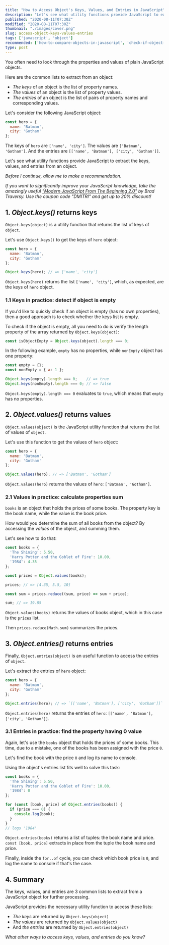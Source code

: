 ```yaml
---
title: "How to Access Object's Keys, Values, and Entries in JavaScript"
description: "Let's see what utility functions provide JavaScript to extract the keys, values and entries from an object."
published: "2020-08-11T07:30Z"
modified: "2020-08-11T07:30Z"
thumbnail: "./images/cover.png"
slug: access-object-keys-values-entries
tags: ['javascript', 'object']
recommended: ['how-to-compare-objects-in-javascript', 'check-if-object-has-property-javascript']
type: post
---
```


You often need to look through the properties and values of plain JavaScript objects.  

Here are the common lists to extract from an object:

* *The keys* of an object is the list of property names. 
* *The values* of an object is the list of property values. 
* *The entries* of an object is the list of pairs of property names and corresponding values.  

Let's consider the following JavaScript object:

```javascript
const hero = {
  name: 'Batman',
  city: 'Gotham'  
};
```

The keys of `hero` are `['name', 'city']`. The values are `['Batman', 'Gotham']`. And the entries are `[['name', 'Batman'], ['city', 'Gotham']]`.  

Let's see what utility functions provide JavaScript to extract the keys, values, and entries from an object.  

*Before I continue, allow me to make a recommendation.* 

*If you want to significantly improve your JavaScript knowledge, take the  amazingly useful ["Modern JavaScript From The Beginning 2.0"](https://www.traversymedia.com/a/2147528886/FqXWyazh) by Brad Traversy. Use the coupon code "DMITRI" and get up to 20% discount!*

## 1. *Object.keys()* returns keys

`Object.keys(object)` is a utility function that returns the list of keys of `object`.  

Let's use `Object.keys()` to get the keys of `hero` object:

```javascript
const hero = {
  name: 'Batman',
  city: 'Gotham'  
};

Object.keys(hero); // => ['name', 'city']
```

`Object.keys(hero)` returns the list `['name', 'city']`, which, as expected, are the keys of `hero` object.  

### 1.1 Keys in practice: detect if object is empty

If you'd like to quickly check if an object is empty (has no own properties), then a good approach is to check whether the keys list is empty.  

To check if the object is empty, all you need to do is verify the length property of the array returned by `Object.keys(object)`:

```javascript
const isObjectEmpty = Object.keys(object).length === 0;
```

In the following example, `empty` has no properties, while `nonEmpty` object has one property:

```javascript
const empty = {};
const nonEmpty = { a: 1 };

Object.keys(empty).length === 0;    // => true
Object.keys(nonEmpty).length === 0; // => false
```

`Object.keys(empty).length === 0` evaluates to `true`, which means that `empty` has no properties.  

## 2. *Object.values()* returns values

`Object.values(object)` is the JavaScript utility function that returns the list of values of `object`.  

Let's use this function to get the values of `hero` object:

```javascript
const hero = {
  name: 'Batman',
  city: 'Gotham'  
};

Object.values(hero); // => ['Batman', 'Gotham']
```

`Object.values(hero)` returns the values of `hero`: `['Batman', 'Gotham']`.  

### 2.1 Values in practice: calculate properties sum

`books` is an object that holds the prices of some books. The property key is the book name, while the value is the book price.  

How would you determine the sum of all books from the object? By accessing the *values* of the object, and summing them.  

Let's see how to do that:

```javascript
const books = {
  'The Shining': 5.50,
  'Harry Potter and the Goblet of Fire': 10.00,
  '1984': 4.35
};

const prices = Object.values(books);

prices; // => [4.35, 5.5, 10]

const sum = prices.reduce((sum, price) => sum + price);

sum; // => 19.85
```

`Object.values(books)` returns the values of books object, which in this case is the `prices` list.  

Then `prices.reduce(Math.sum)` summarizes the prices.  

## 3. *Object.entries()* returns entries

Finally, `Object.entries(object)` is an useful function to access the entries of `object`.  

Let's extract the entries of `hero` object:

```javascript
const hero = {
  name: 'Batman',
  city: 'Gotham'  
};

Object.entries(hero); // => `[['name', 'Batman'], ['city', 'Gotham']]`
```

`Object.entries(hero)` returns the entries of `hero`: `[['name', 'Batman'], ['city', 'Gotham']]`.  

### 3.1 Entries in practice: find the property having 0 value

Again, let's use the `books` object that holds the prices of some books. This time, due to a mistake, one of the books has been assigned with the price `0`.  

Let's find the book with the price `0` and log its name to console.  

Using the object's entries list fits well to solve this task:

```javascript
const books = {
  'The Shining': 5.50,
  'Harry Potter and the Goblet of Fire': 10.00,
  '1984': 0
};

for (const [book, price] of Object.entries(books)) {
  if (price === 0) {
    console.log(book);
  }
}
// logs '1984'
```

`Object.entries(books)` returns a list of tuples: the book name and price. `const [book, price]` extracts in place from the tuple the book name and price.  

Finally, inside the `for..of` cycle, you can check which book price is `0`, and log the name to console if that's the case.  

## 4. Summary

The keys, values, and entries are 3 common lists to extract from a JavaScript object for further processing.  

JavaScript provides the necessary utility function to access these lists:

* *The keys* are returned by `Object.keys(object)`
* *The values* are returned by `Object.values(object)`
* And *the entries* are returned by `Object.entries(object)`

*What other ways to access keys, values, and entries do you know?*
